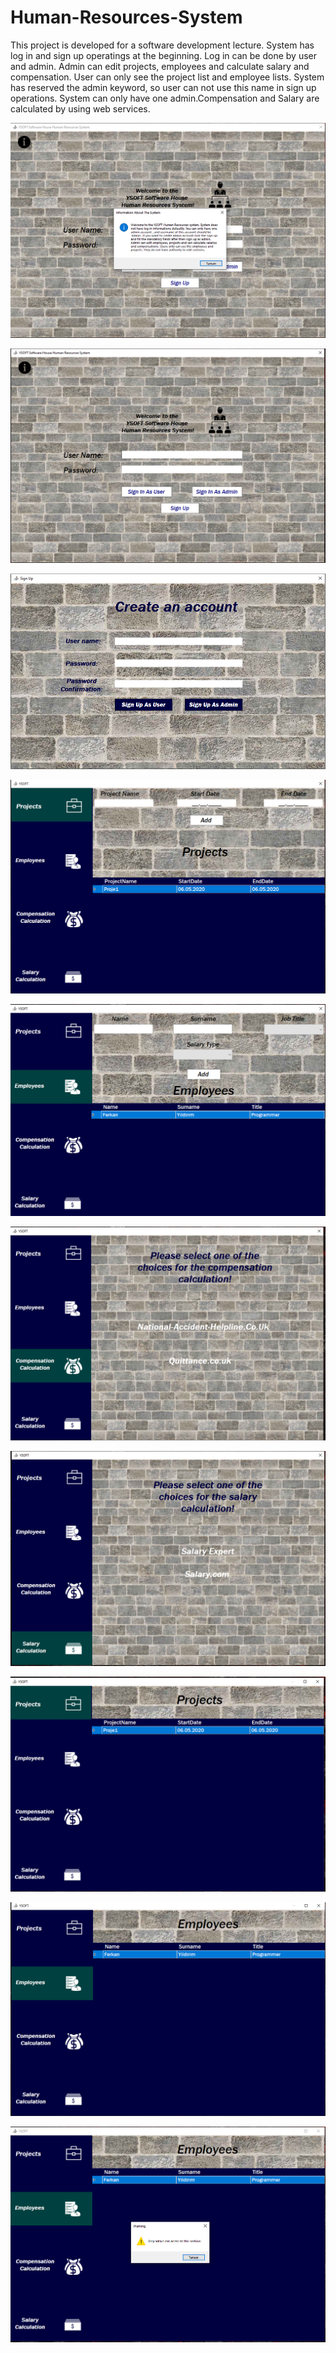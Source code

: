 # Human-Resources-System
This project is developed for a software development lecture. System has log in and sign up operatings at the beginning. Log in can be done by user and admin. Admin can edit projects, employees and calculate salary and compensation. User can only see the project list and employee lists. System has reserved the admin keyword, so user can not use this name in sign up operations. System can only have one admin.Compensation and Salary are calculated by using web services.

![](images/info.png)

![](images/logIn.png)

![](images/signUp.png)

![](images/projects.png)

![](images/employees.png)

![](images/compensation.png)

![](images/salary.png)

![](images/projectUser.png)

![](images/employeeUser.png)

![](images/userCanNot.png)

